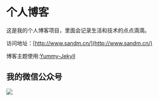 # 个人博客

这是我的个人博客项目，里面会记录生活和技术的点点滴滴。


访问地址：[http://www.sandm.cn/](http://www.sandm.cn/)


博客主题使用:[Yummy-Jekyll](https://github.com/DONGChuan/Yummy-Jekyll)


## 我的微信公众号

![](http://www.sandm.cn/assets/images/keeppuresmile_430.jpg)